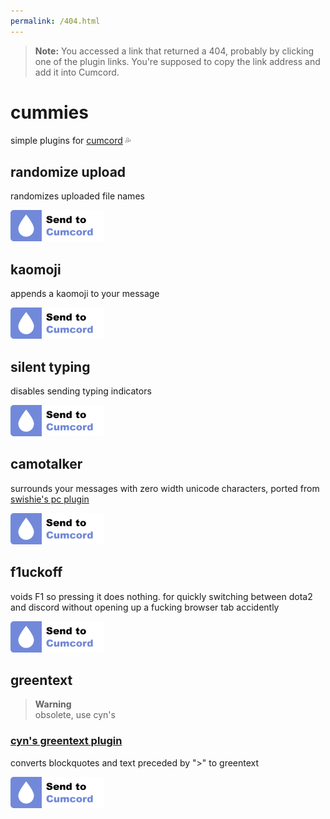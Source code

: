 ```yaml
---
permalink: /404.html
---
```

> **Note:** You accessed a link that returned a 404, probably by clicking one of the plugin links. You're supposed to copy the link address and add it into Cumcord.

# cummies

simple plugins for [cumcord](https://cumcord.com) 💦

## randomize upload

randomizes uploaded file names

<a target="_blank" href="https://send.cumcord.com/#https://cc.x4.pm/randomize-upload/"><img height="50" src="https://raw.githubusercontent.com/Cumcord/assets/main/buttons/cumdump_button.png" /></a>

## kaomoji

appends a kaomoji to your message

<a target="_blank" href="https://send.cumcord.com/#https://cc.x4.pm/kaomoji/"><img height="50" src="https://raw.githubusercontent.com/Cumcord/assets/main/buttons/cumdump_button.png" /></a>

## silent typing

disables sending typing indicators

<a target="_blank" href="https://send.cumcord.com/#https://cc.x4.pm/silent-typing/"><img height="50" src="https://raw.githubusercontent.com/Cumcord/assets/main/buttons/cumdump_button.png" /></a>

## camotalker

surrounds your messages with zero width unicode characters, ported from [swishie's pc plugin](https://github.com/Swishilicous/camotalker)

<a target="_blank" href="https://send.cumcord.com/#https://cc.x4.pm/camotalker/"><img height="50" src="https://raw.githubusercontent.com/Cumcord/assets/main/buttons/cumdump_button.png" /></a>

## f1uckoff

voids F1 so pressing it does nothing. for quickly switching between dota2 and discord without opening up a fucking browser tab accidently

<a target="_blank" href="https://send.cumcord.com/#https://cc.x4.pm/f1uckoff/"><img height="50" src="https://raw.githubusercontent.com/Cumcord/assets/main/buttons/cumdump_button.png" /></a>

## greentext

> **Warning**\
> obsolete, use cyn's

### [cyn's greentext plugin](https://gitlab.com/Cynosphere/cumcord-plugins/-/tree/master/#greentext)

converts blockquotes and text preceded by ">" to greentext

<a target="_blank" href="https://send.cumcord.com/#https://cc.x4.pm/greentext/"><img height="50" src="https://raw.githubusercontent.com/Cumcord/assets/main/buttons/cumdump_button.png" /></a>